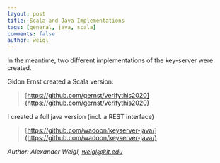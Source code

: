 ```yaml
---
layout: post
title: Scala and Java Implementations
tags: [general, java, scala]
comments: false
author: weigl
---
```


In the meantime, two different implementations of the key-server were created.

Gidon Ernst created a Scala version: 

> [https://github.com/gernst/verifythis2020](https://github.com/gernst/verifythis2020)

I created a full java version (incl. a REST interface)

> [https://github.com/wadoon/keyserver-java/](https://github.com/wadoon/keyserver-java/)


*Author: Alexander Weigl, <weigl@kit.edu>*

